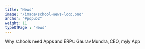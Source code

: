 ```yaml
---
title: "News"
image: "/image/school-news-logo.png"
anchor: "#popup2"  
weight: 11
typeOfPage : "News"
---
```


<p>Why schools need Apps and ERPs: Gaurav Mundra, CEO, myly App</p>

